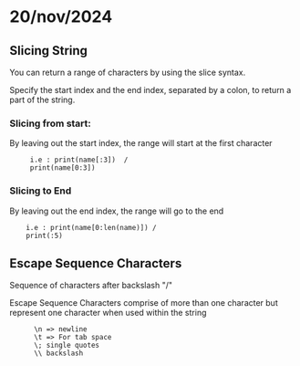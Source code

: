 # 20/nov/2024

## Slicing String

You can return a range of characters by using the slice syntax.

Specify the start index and the end index, separated by a colon, to return a part of the string.

### Slicing from start:

By leaving out the start index, the range will start at the first character

         i.e : print(name[:3])  /
         print(name[0:3])


### Slicing to End 

By leaving out the end index, the range will go to the end


        i.e : print(name[0:len(name)]) /
        print(:5)


## Escape Sequence Characters

Sequence of characters after backslash "/" 

Escape Sequence Characters comprise of more than one character but represent one character when used within the string 

          \n => newline
          \t => For tab space
          \; single quotes
          \\ backslash

